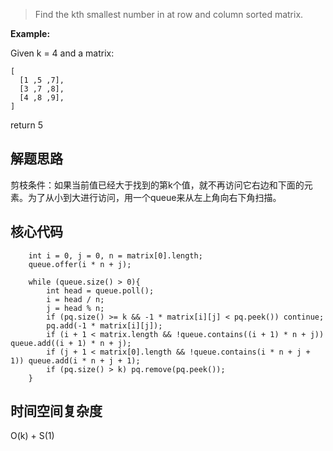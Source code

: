 > Find the kth smallest number in at row and column sorted matrix.
>

**Example:** 

Given k = 4 and a matrix:

    [
      [1 ,5 ,7],
      [3 ,7 ,8],
      [4 ,8 ,9],
    ]

return 5

## 解题思路

剪枝条件：如果当前值已经大于找到的第k个值，就不再访问它右边和下面的元素。为了从小到大进行访问，用一个queue来从左上角向右下角扫描。

## 核心代码

        int i = 0, j = 0, n = matrix[0].length;
        queue.offer(i * n + j);
        
        while (queue.size() > 0){
            int head = queue.poll();
            i = head / n;
            j = head % n;
            if (pq.size() >= k && -1 * matrix[i][j] < pq.peek()) continue;
            pq.add(-1 * matrix[i][j]);
            if (i + 1 < matrix.length && !queue.contains((i + 1) * n + j)) queue.add((i + 1) * n + j);
            if (j + 1 < matrix[0].length && !queue.contains(i * n + j + 1)) queue.add(i * n + j + 1);
            if (pq.size() > k) pq.remove(pq.peek());
        }
        
## 时间空间复杂度

O(k) + S(1)



